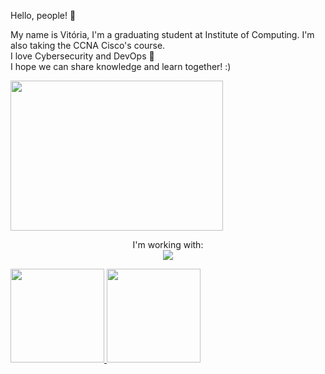 Hello, people! 👋

My name is Vitória, I'm a graduating student at Institute of Computing. I'm also taking the CCNA Cisco's course. <br/>
I love Cybersecurity and DevOps 💖 <br/> 
I hope we can share knowledge and learn together! :)

<img src="https://media.tenor.com/nyp9Twq3gMAAAAAC/thumbs-up-approve.gif" width="340" height="240">

<p align="center">
 		I'm working with: <br/>
  <a href="https://skillicons.dev">
    <img src="https://skillicons.dev/icons?i=linux,mysql,github,kubernetes,docker,py,java,aws" />
  </a>

<div><a href="https://github.com/viwoh"> <img height="150em" src="https://github-readme-stats.vercel.app/api/top-langs/?username=viwoh&layout=compact&langs_count=7&theme=dracula"/> <img height="150em" src="https://github-readme-stats.vercel.app/api?username=viwoh&show_icons=true&theme=dracula&include_all_commits=true&count_private=true"/> </div>
<br/> <br/>

